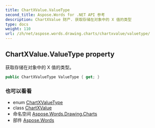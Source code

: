 ```yaml
---
title: ChartXValue.ValueType
second_title: Aspose.Words for .NET API 参考
description: ChartXValue 财产. 获取存储在对象中的 X 值的类型
type: docs
weight: 110
url: /zh/net/aspose.words.drawing.charts/chartxvalue/valuetype/
---
```

## ChartXValue.ValueType property

获取存储在对象中的 X 值的类型。

```csharp
public ChartXValueType ValueType { get; }
```

### 也可以看看

* enum [ChartXValueType](../../chartxvaluetype/)
* class [ChartXValue](../)
* 命名空间 [Aspose.Words.Drawing.Charts](../../chartxvalue/)
* 部件 [Aspose.Words](../../../)


